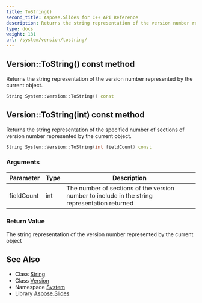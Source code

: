 ```yaml
---
title: ToString()
second_title: Aspose.Slides for C++ API Reference
description: Returns the string representation of the version number represented by the current object.
type: docs
weight: 131
url: /system/version/tostring/
---
```

## Version::ToString() const method


Returns the string representation of the version number represented by the current object.

```cpp
String System::Version::ToString() const
```

## Version::ToString(int) const method


Returns the string representation of the specified number of sections of version number represented by the current object.

```cpp
String System::Version::ToString(int fieldCount) const
```


### Arguments

| Parameter | Type | Description |
| --- | --- | --- |
| fieldCount | int | The number of sections of the version number to include in the string representation returned |

### Return Value

The string representation of the version number represented by the current object

## See Also

* Class [String](../../string/)
* Class [Version](../)
* Namespace [System](../../)
* Library [Aspose.Slides](../../../)